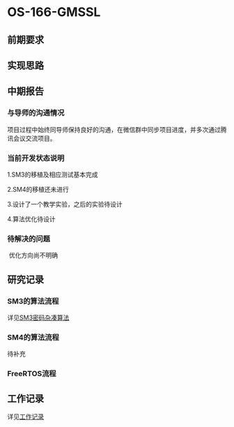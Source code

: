 # OS-166-GMSSL
## 前期要求

## 实现思路

## 中期报告

### 与导师的沟通情况

​	项目过程中始终同导师保持良好的沟通，在微信群中同步项目进度，并多次通过腾讯会议交流项目。

### 当前开发状态说明

1.SM3的移植及相应测试基本完成

2.SM4的移植还未进行

3.设计了一个教学实验，之后的实验待设计

4.算法优化待设计

### 待解决的问题

​	优化方向尚不明确

## 研究记录

### SM3的算法流程

详见[SM3密码杂凑算法](./doc/SM3密码杂凑算法.md)

### SM4的算法流程

待补充

### FreeRTOS流程

## 工作记录

详见[工作记录](./工作记录.md)

